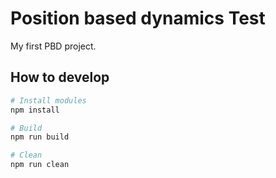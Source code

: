 Position based dynamics Test
================

My first PBD project.

## How to develop ##

```bash
# Install modules
npm install

# Build
npm run build

# Clean
npm run clean
```

